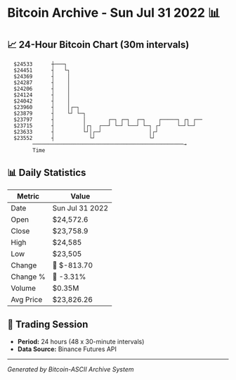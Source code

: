 # Bitcoin Archive - Sun Jul 31 2022 📊

## 📈 24-Hour Bitcoin Chart (30m intervals)

```
  $24533      ┼───┐                                            
  $24451      ┤   └┐                                           
  $24369      ┤    │                                           
  $24287      ┤    │                                           
  $24206      ┤    │                                           
  $24124      ┤    │                                           
  $24042      ┤    │                                           
  $23960      ┤    │┌─┐                                        
  $23879      ┤    └┘ └─┐                                      
  $23797      ┤         │       ┌─┐ ┌─┐  ┌─┐    ┌─────┐ ┌┐ ┌── 
  $23715      ┤         │┌┐  ┌──┘ └─┘ └──┘ └─┐ ┌┘     └─┘└─┘   
  $23633      ┤         └┘│┌─┘               │┌┘               
  $23552      ┤           └┘                 └┘                
        ────────────────────────────────────────────────→
        Time
```

## 📊 Daily Statistics

| Metric | Value |
|--------|-------|
| Date | Sun Jul 31 2022 |
| Open | $24,572.6 |
| Close | $23,758.9 |
| High | $24,585 |
| Low | $23,505 |
| Change | 🔴 $-813.70 |
| Change % | 🔴 -3.31% |
| Volume | $0.35M |
| Avg Price | $23,826.26 |

## 📅 Trading Session

- **Period:** 24 hours (48 x 30-minute intervals)
- **Data Source:** Binance Futures API

---
*Generated by Bitcoin-ASCII Archive System*
